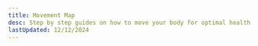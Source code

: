 ```yaml
---
title: Movement Map
desc: Step by step guides on how to move your body for optimal health
lastUpdated: 12/12/2024
---
```

